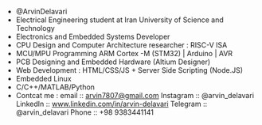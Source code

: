 - @ArvinDelavari
- Electrical Engineering student at Iran University of Science and Technology
- Electronics and Embedded Systems Developer
- CPU Design and Computer Architecture researcher : RISC-V ISA 
- MCU/MPU Programming ARM Cortex -M (STM32) | Arduino | AVR
- PCB Designing and Embedded Hardware (Altium Designer)
- Web Development : HTML/CSS/JS + Server Side Scripting (Node.JS)
- Embedded Linux
- C/C++/MATLAB/Python
- Contcat me :
              email :: arvin7807@gmail.com
              Instagram :: @arvin_delavari
              LinkedIn :: www.linkedin.com/in/arvin-delavari
              Telegram :: @arvin_delavari
              Phone :: +98 9383441141

